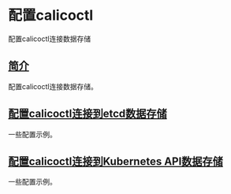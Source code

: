 # 配置calicoctl

配置calicoctl连接数据存储

## [简介](01简介.md)

配置calicoctl连接数据存储。

## [配置calicoctl连接到etcd数据存储](02配置calicoctl连接到etcd数据存储.md)

一些配置示例。

## [配置calicoctl连接到Kubernetes API数据存储](03配置calicoctl连接到Kubernetes%20API数据存储.md)

一些配置示例。